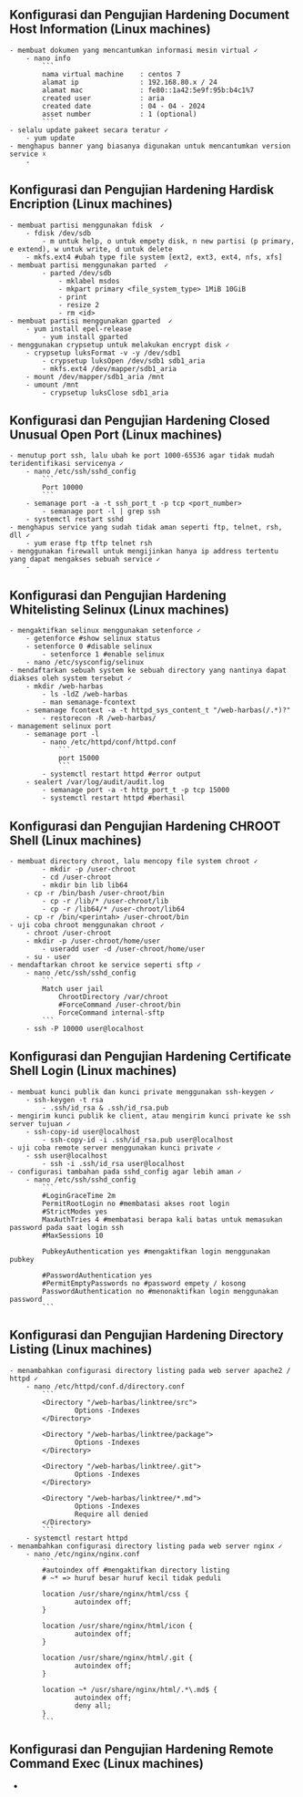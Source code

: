 ## Konfigurasi dan Pengujian Hardening Document Host Information (Linux machines)
    - membuat dokumen yang mencantumkan informasi mesin virtual ✓
        - nano info
            ```
            nama virtual machine	: centos 7
            alamat ip			    : 192.168.80.x / 24
            alamat mac			    : fe80::1a42:5e9f:95b:b4c1%7
            created user			: aria
            created date			: 04 - 04 - 2024
            asset number			: 1 (optional)
            ```
    - selalu update pakeet secara teratur ✓
        - yum update
    - menghapus banner yang biasanya digunakan untuk mencantumkan version service ☓
        - 

## Konfigurasi dan Pengujian Hardening Hardisk Encription (Linux machines)
    - membuat partisi menggunakan fdisk  ✓
        - fdisk /dev/sdb
            - m untuk help, o untuk empety disk, n new partisi (p primary, e extend), w untuk write, d untuk delete
        - mkfs.ext4 #ubah type file system [ext2, ext3, ext4, nfs, xfs]
    - membuat partisi menggunakan parted  ✓
            - parted /dev/sdb
                - mklabel msdos
                - mkpart primary <file_system_type> 1MiB 10GiB
                - print
                - resize 2
                - rm <id>
    - membuat partisi menggunakan gparted  ✓
        - yum install epel-release
            - yum install gparted
    - menggunakan crypsetup untuk melakukan encrypt disk ✓
        - crypsetup luksFormat -v -y /dev/sdb1
            - crypsetup luksOpen /dev/sdb1 sdb1_aria
            - mkfs.ext4 /dev/mapper/sdb1_aria
        - mount /dev/mapper/sdb1_aria /mnt
        - umount /mnt
            - crypsetup luksClose sdb1_aria

## Konfigurasi dan Pengujian Hardening Closed Unusual Open Port (Linux machines)
    - menutup port ssh, lalu ubah ke port 1000-65536 agar tidak mudah teridentifikasi servicenya ✓
        - nano /etc/ssh/sshd_config
            ```
            Port 10000
            ```
        - semanage port -a -t ssh_port_t -p tcp <port_number>
            - semanage port -l | grep ssh
        - systemctl restart sshd
    - menghapus service yang sudah tidak aman seperti ftp, telnet, rsh, dll ✓
        - yum erase ftp tftp telnet rsh
    - menggunakan firewall untuk mengijinkan hanya ip address tertentu yang dapat mengakses sebuah service ✓
        - 

## Konfigurasi dan Pengujian Hardening Whitelisting Selinux (Linux machines)
    - mengaktifkan selinux menggunakan setenforce ✓
        - getenforce #show selinux status
        - setenforce 0 #disable selinux
            - setenforce 1 #enable selinux
        - nano /etc/sysconfig/selinux
    - mendaftarkan sebuah system ke sebuah directory yang nantinya dapat diakses oleh system tersebut ✓
        - mkdir /web-harbas
            - ls -ldZ /web-harbas
            - man semanage-fcontext
        - semanage fcontext -a -t httpd_sys_content_t "/web-harbas(/.*)?"
            - restorecon -R /web-harbas/
    - management selinux port
        - semanage port -l
            - nano /etc/httpd/conf/httpd.conf
                ```
                port 15000
                ```
            - systemctl restart httpd #error output
        - sealert /var/log/audit/audit.log
            - semanage port -a -t http_port_t -p tcp 15000
            - systemctl restart httpd #berhasil

## Konfigurasi dan Pengujian Hardening CHROOT Shell (Linux machines)
    - membuat directory chroot, lalu mencopy file system chroot ✓
            - mkdir -p /user-chroot
            - cd /user-chroot
            - mkdir bin lib lib64
        - cp -r /bin/bash /user-chroot/bin
            - cp -r /lib/* /user-chroot/lib
            - cp -r /lib64/* /user-chroot/lib64
        - cp -r /bin/<perintah> /user-chroot/bin
    - uji coba chroot menggunakan chroot ✓
        - chroot /user-chroot
        - mkdir -p /user-chroot/home/user
            - useradd user -d /user-chroot/home/user
        - su - user
    - mendaftarkan chroot ke service seperti sftp ✓
        - nano /etc/ssh/sshd_config
            ```
            Match user jail
                ChrootDirectory /var/chroot
                #ForceCommand /user-chroot/bin
                ForceCommand internal-sftp
            ```
        - ssh -P 10000 user@localhost

## Konfigurasi dan Pengujian Hardening Certificate Shell Login (Linux machines)
    - membuat kunci publik dan kunci private menggunakan ssh-keygen ✓
        - ssh-keygen -t rsa
            - .ssh/id_rsa & .ssh/id_rsa.pub
    - mengirim kunci publik ke client, atau mengirim kunci private ke ssh server tujuan ✓
        - ssh-copy-id user@localhost
            - ssh-copy-id -i .ssh/id_rsa.pub user@localhost
    - uji coba remote server menggunakan kunci private ✓
        - ssh user@localhost
            - ssh -i .ssh/id_rsa user@localhost
    - configurasi tambahan pada sshd_config agar lebih aman ✓
        - nano /etc/ssh/sshd_config
            ```
            #LoginGraceTime 2m
            PermitRootLogin no #membatasi akses root login
            #StrictModes yes
            MaxAuthTries 4 #membatasi berapa kali batas untuk memasukan password pada saat login ssh
            #MaxSessions 10

            PubkeyAuthentication yes #mengaktifkan login menggunakan pubkey

            #PasswordAuthentication yes
            #PermitEmptyPasswords no #password empety / kosong
            PasswordAuthentication no #menonaktifkan login menggunakan password
            ```

##  Konfigurasi dan Pengujian Hardening Directory Listing (Linux machines)
    - menambahkan configurasi directory listing pada web server apache2 / httpd ✓
        - nano /etc/httpd/conf.d/directory.conf
            ```
            <Directory "/web-harbas/linktree/src">
                    Options -Indexes
            </Directory>

            <Directory "/web-harbas/linktree/package">
                    Options -Indexes
            </Directory>

            <Directory "/web-harbas/linktree/.git">
                    Options -Indexes
            </Directory>

            <Directory "/web-harbas/linktree/*.md">
                    Options -Indexes
                    Require all denied
            </Directory>
            ```
        - systemctl restart httpd
    - menambahkan configurasi directory listing pada web server nginx ✓
        - nano /etc/nginx/nginx.conf
            ```
            #autoindex off #mengaktifkan directory listing
            # ~* => huruf besar huruf kecil tidak peduli 

            location /usr/share/nginx/html/css {
                    autoindex off;
            }

            location /usr/share/nginx/html/icon {
                    autoindex off;
            }

            location /usr/share/nginx/html/.git {
                    autoindex off;
            }

            location ~* /usr/share/nginx/html/.*\.md$ {
                    autoindex off;
                    deny all;
            }
            ```

## Konfigurasi dan Pengujian Hardening Remote Command Exec (Linux machines)
- 